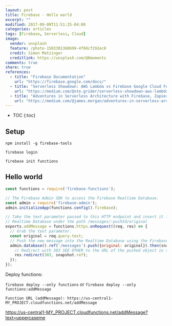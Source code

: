 ```yaml
---
layout: post
title: Firebase - Hello world
excerpt: ""
modified: 2017-09-09T11:51:25-04:00
categories: articles
tags: [Firebase, Serverless, Cloud]
image:
  vendor: unsplash
  feature: /photo-1503301360699-4f60cf292ec8
  credit: Simon Matzinger
  creditlink: https://unsplash.com/@8moments
comments: true
share: true
references:
  - title: "Firebase Documentation"
    url: "https://firebase.google.com/docs/"
  - title: "Serverless Showdown: AWS Lambda vs Firebase Google Cloud Functions"
    url: "https://medium.com/@ste.grider/serverless-showdown-aws-lambda-vs-firebase-google-cloud-functions-cc7529bcfa7d"
  - title: "Adventures in Serverless Architecture with Firebase, Zapier & Cloud Functions"
    url: "https://medium.com/@james.morgan/adventures-in-serverless-architecture-with-firebase-zapier-cloud-functions-71281900f2b"
---
```


* TOC
{:toc}

## Setup

`npm install -g firebase-tools`

`firebase login`

`firebase init functions`

## Hello world

```javascript
const functions = require('firebase-functions');

// The Firebase Admin SDK to access the Firebase Realtime Database.
const admin = require('firebase-admin');
admin.initializeApp(functions.config().firebase);

// Take the text parameter passed to this HTTP endpoint and insert it into the
// Realtime Database under the path /messages/:pushId/original
exports.addMessage = functions.https.onRequest((req, res) => {
  // Grab the text parameter.
  const original = req.query.text;
  // Push the new message into the Realtime Database using the Firebase Admin SDK.
  admin.database().ref('/messages').push({original: original}).then(snapshot => {
    // Redirect with 303 SEE OTHER to the URL of the pushed object in the Firebase console.
    res.redirect(303, snapshot.ref);
  });
});
```

Deploy functions:

`firebase deploy --only functions` or `firebase deploy --only functions:addMessage`

```
Function URL (addMessage): https://us-central1-MY_PROJECT.cloudfunctions.net/addMessage
```


https://us-central1-MY_PROJECT.cloudfunctions.net/addMessage?text=uppercaseme
